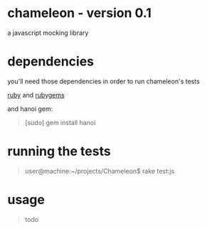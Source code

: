 # chameleon - version 0.1
a javascript mocking library

# dependencies
you'll need those dependencies in order to run chameleon's tests

[ruby](http://ruby-lang.org/) and [rubygems](http://rubygems.org/)

and hanoi gem:

> [sudo] gem install hanoi

# running the tests

> user@machine:~/projects/Chameleon$ rake test:js

# usage

> todo